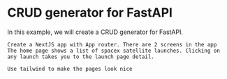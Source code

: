 # CRUD generator for FastAPI


In this example, we will create a CRUD generator for FastAPI.

```stub
Create a NextJS app with App router. There are 2 screens in the app
The home page shows a list of spacex satellite launches. Clicking on any launch takes you to the launch page detail.
```

```stub
Use tailwind to make the pages look nice
```
